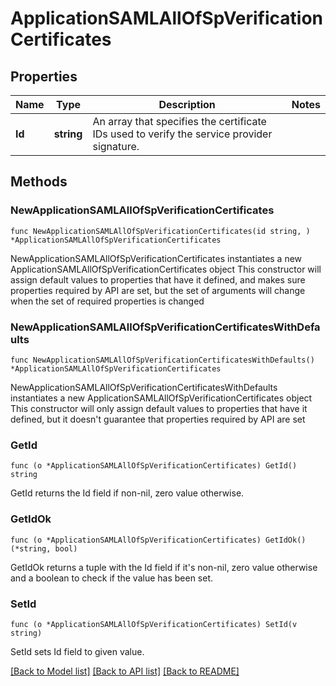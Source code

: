 # ApplicationSAMLAllOfSpVerificationCertificates

## Properties

Name | Type | Description | Notes
------------ | ------------- | ------------- | -------------
**Id** | **string** | An array that specifies the certificate IDs used to verify the service provider signature. | 

## Methods

### NewApplicationSAMLAllOfSpVerificationCertificates

`func NewApplicationSAMLAllOfSpVerificationCertificates(id string, ) *ApplicationSAMLAllOfSpVerificationCertificates`

NewApplicationSAMLAllOfSpVerificationCertificates instantiates a new ApplicationSAMLAllOfSpVerificationCertificates object
This constructor will assign default values to properties that have it defined,
and makes sure properties required by API are set, but the set of arguments
will change when the set of required properties is changed

### NewApplicationSAMLAllOfSpVerificationCertificatesWithDefaults

`func NewApplicationSAMLAllOfSpVerificationCertificatesWithDefaults() *ApplicationSAMLAllOfSpVerificationCertificates`

NewApplicationSAMLAllOfSpVerificationCertificatesWithDefaults instantiates a new ApplicationSAMLAllOfSpVerificationCertificates object
This constructor will only assign default values to properties that have it defined,
but it doesn't guarantee that properties required by API are set

### GetId

`func (o *ApplicationSAMLAllOfSpVerificationCertificates) GetId() string`

GetId returns the Id field if non-nil, zero value otherwise.

### GetIdOk

`func (o *ApplicationSAMLAllOfSpVerificationCertificates) GetIdOk() (*string, bool)`

GetIdOk returns a tuple with the Id field if it's non-nil, zero value otherwise
and a boolean to check if the value has been set.

### SetId

`func (o *ApplicationSAMLAllOfSpVerificationCertificates) SetId(v string)`

SetId sets Id field to given value.



[[Back to Model list]](../README.md#documentation-for-models) [[Back to API list]](../README.md#documentation-for-api-endpoints) [[Back to README]](../README.md)


